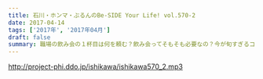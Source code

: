 ```yaml
---
title: 石川・ホンマ・ぶるんのBe-SIDE Your Life! vol.570-2
date: 2017-04-14
tags: ['2017年', '2017年04月']
draft: false
summary: 職場の飲み会の１杯目は何を頼む？飲み会ってそもそも必要なの？今が旬すぎるコーナー「GET WILD17」SAITO
---
```


http://project-phi.ddo.jp/ishikawa/ishikawa570_2.mp3
